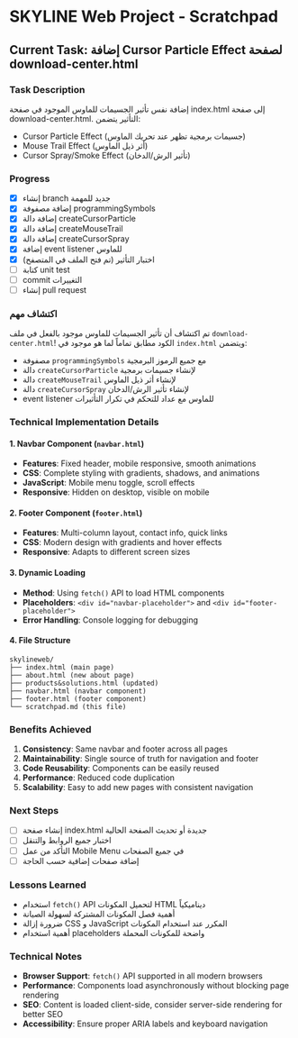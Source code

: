 # SKYLINE Web Project - Scratchpad

## Current Task: إضافة Cursor Particle Effect لصفحة download-center.html

### Task Description
إضافة نفس تأثير الجسيمات للماوس الموجود في صفحة index.html إلى صفحة download-center.html. التأثير يتضمن:
- Cursor Particle Effect (جسيمات برمجية تظهر عند تحريك الماوس)
- Mouse Trail Effect (أثر ذيل الماوس)
- Cursor Spray/Smoke Effect (تأثير الرش/الدخان)

### Progress
- [x] إنشاء branch جديد للمهمة
- [x] إضافة مصفوفة programmingSymbols
- [x] إضافة دالة createCursorParticle
- [x] إضافة دالة createMouseTrail  
- [x] إضافة دالة createCursorSpray
- [x] إضافة event listener للماوس
- [x] اختبار التأثير (تم فتح الملف في المتصفح)
- [ ] كتابة unit test
- [ ] commit التغييرات
- [ ] إنشاء pull request

### اكتشاف مهم
تم اكتشاف أن تأثير الجسيمات للماوس موجود بالفعل في ملف `download-center.html`! الكود مطابق تماماً لما هو موجود في `index.html` ويتضمن:
- مصفوفة `programmingSymbols` مع جميع الرموز البرمجية
- دالة `createCursorParticle` لإنشاء جسيمات برمجية
- دالة `createMouseTrail` لإنشاء أثر ذيل الماوس
- دالة `createCursorSpray` لإنشاء تأثير الرش/الدخان
- event listener للماوس مع عداد للتحكم في تكرار التأثيرات

### Technical Implementation Details

#### 1. Navbar Component (`navbar.html`)
- **Features**: Fixed header, mobile responsive, smooth animations
- **CSS**: Complete styling with gradients, shadows, and animations
- **JavaScript**: Mobile menu toggle, scroll effects
- **Responsive**: Hidden on desktop, visible on mobile

#### 2. Footer Component (`footer.html`)
- **Features**: Multi-column layout, contact info, quick links
- **CSS**: Modern design with gradients and hover effects
- **Responsive**: Adapts to different screen sizes

#### 3. Dynamic Loading
- **Method**: Using `fetch()` API to load HTML components
- **Placeholders**: `<div id="navbar-placeholder">` and `<div id="footer-placeholder">`
- **Error Handling**: Console logging for debugging

#### 4. File Structure
```
skylineweb/
├── index.html (main page)
├── about.html (new about page)
├── products&solutions.html (updated)
├── navbar.html (navbar component)
├── footer.html (footer component)
└── scratchpad.md (this file)
```

### Benefits Achieved
1. **Consistency**: Same navbar and footer across all pages
2. **Maintainability**: Single source of truth for navigation and footer
3. **Code Reusability**: Components can be easily reused
4. **Performance**: Reduced code duplication
5. **Scalability**: Easy to add new pages with consistent navigation

### Next Steps
- [ ] إنشاء صفحة index.html جديدة أو تحديث الصفحة الحالية
- [ ] اختبار جميع الروابط والتنقل
- [ ] التأكد من عمل Mobile Menu في جميع الصفحات
- [ ] إضافة صفحات إضافية حسب الحاجة

### Lessons Learned
- استخدام `fetch()` API لتحميل المكونات HTML ديناميكياً
- أهمية فصل المكونات المشتركة لسهولة الصيانة
- ضرورة إزالة CSS و JavaScript المكرر عند استخدام المكونات
- أهمية استخدام placeholders واضحة للمكونات المحملة

### Technical Notes
- **Browser Support**: `fetch()` API supported in all modern browsers
- **Performance**: Components load asynchronously without blocking page rendering
- **SEO**: Content is loaded client-side, consider server-side rendering for better SEO
- **Accessibility**: Ensure proper ARIA labels and keyboard navigation
